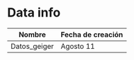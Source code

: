 # Data info

| Nombre | Fecha de creación |
| --------- | -------------------- |
| Datos_geiger | Agosto 11 |